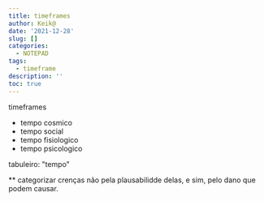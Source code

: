 ```yaml
---
title: timeframes
author: Keik@
date: '2021-12-28'
slug: []
categories:
  - NOTEPAD
tags:
  - timeframe
description: ''
toc: true
---
```


timeframes

- tempo cosmico
- tempo social
- tempo fisiologico
- tempo psicologico

tabuleiro: "tempo"

** categorizar crenças não pela plausabilidde delas, e sim, pelo dano que podem causar.